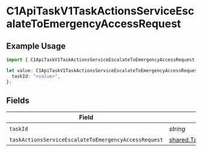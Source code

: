 # C1ApiTaskV1TaskActionsServiceEscalateToEmergencyAccessRequest

## Example Usage

```typescript
import { C1ApiTaskV1TaskActionsServiceEscalateToEmergencyAccessRequest } from "conductorone-sdk-typescript/sdk/models/operations";

let value: C1ApiTaskV1TaskActionsServiceEscalateToEmergencyAccessRequest = {
  taskId: "<value>",
};
```

## Fields

| Field                                                                                                                                         | Type                                                                                                                                          | Required                                                                                                                                      | Description                                                                                                                                   |
| --------------------------------------------------------------------------------------------------------------------------------------------- | --------------------------------------------------------------------------------------------------------------------------------------------- | --------------------------------------------------------------------------------------------------------------------------------------------- | --------------------------------------------------------------------------------------------------------------------------------------------- |
| `taskId`                                                                                                                                      | *string*                                                                                                                                      | :heavy_check_mark:                                                                                                                            | N/A                                                                                                                                           |
| `taskActionsServiceEscalateToEmergencyAccessRequest`                                                                                          | [shared.TaskActionsServiceEscalateToEmergencyAccessRequest](../../../sdk/models/shared/taskactionsserviceescalatetoemergencyaccessrequest.md) | :heavy_minus_sign:                                                                                                                            | N/A                                                                                                                                           |